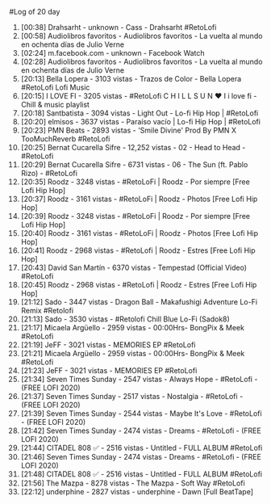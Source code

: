 #Log of 20 day

1. [00:38] Drahsarht - unknown - Cass - Drahsarht #RetoLofi
1. [00:58] Audiolibros favoritos - Audiolibros favoritos - La vuelta al mundo en ochenta días de Julio Verne
1. [02:24] m.facebook.com - unknown - Facebook Watch
1. [02:28] Audiolibros favoritos - Audiolibros favoritos - La vuelta al mundo en ochenta días de Julio Verne
1. [20:13] Bella Lopera - 3103 vistas - Trazos de Color - Bella Lopera #RetoLofi Lofi Music
1. [20:15] I LOVE FI - 3205 vistas - #RetoLofi   C H I L L S U N ♥ I  i love fi - Chill & music playlist
1. [20:18] Santbatista - 3094 vistas - Light Out - Lo-fi Hip Hop | #RetoLofi
1. [20:20] elmisos - 3637 vistas - Paraíso vacío | Lo-fi Hip Hop | #RetoLofi
1. [20:23] PMN Beats - 2893 vistas - 'Smile Divine' Prod By PMN X TooMuchReverb #RetoLofi
1. [20:25] Bernat Cucarella Sifre - 12,252 vistas - 02 - Head to Head - #RetoLofi
1. [20:29] Bernat Cucarella Sifre - 6731 vistas - 06 - The Sun (ft. Pablo Rizo) - #RetoLofi
1. [20:35] Roodz - 3248 vistas - #RetoLoFi | Roodz - Por siempre [Free Lofi Hip Hop]
1. [20:37] Roodz - 3161 vistas - #RetoLoFi | Roodz - Photos [Free Lofi Hip Hop]
1. [20:39] Roodz - 3248 vistas - #RetoLoFi | Roodz - Por siempre [Free Lofi Hip Hop]
1. [20:40] Roodz - 3161 vistas - #RetoLoFi | Roodz - Photos [Free Lofi Hip Hop]
1. [20:41] Roodz - 2968 vistas - #RetoLofi | Roodz - Estres [Free Lofi Hip Hop]
1. [20:43] David San Martín - 6370 vistas - Tempestad (Official Video) #RetoLofi
1. [20:45] Roodz - 2968 vistas - #RetoLofi | Roodz - Estres [Free Lofi Hip Hop]
1. [21:12] Sado - 3447 vistas - Dragon Ball - Makafushigi Adventure Lo-Fi Remix #Retolofi
1. [21:13] Sado - 3530 vistas - #Retolofi Chill Blue Lo-Fi (Sadok8)
1. [21:17] Micaela Argüello - 2959 vistas - 00:00Hrs- BongPix & Meek #RetoLofi
1. [21:19] JeFF - 3021 vistas - MEMORIES EP #RetoLofi
1. [21:21] Micaela Argüello - 2959 vistas - 00:00Hrs- BongPix & Meek #RetoLofi
1. [21:23] JeFF - 3021 vistas - MEMORIES EP #RetoLofi
1. [21:34] Seven Times Sunday - 2547 vistas - Always Hope  - #RetoLofi  - (FREE LOFI 2020)
1. [21:37] Seven Times Sunday - 2517 vistas - Nostalgia  - #RetoLofi  - (FREE LOFI 2020)
1. [21:39] Seven Times Sunday - 2544 vistas - Maybe It's Love   - #RetoLofi  - (FREE LOFI 2020)
1. [21:42] Seven Times Sunday - 2474 vistas - Dreams  - #RetoLofi  - (FREE LOFI 2020)
1. [21:44] CITADEL 808 ✅ - 2516 vistas - Untitled - FULL ALBUM #RetoLofi
1. [21:46] Seven Times Sunday - 2474 vistas - Dreams  - #RetoLofi  - (FREE LOFI 2020)
1. [21:48] CITADEL 808 ✅ - 2516 vistas - Untitled - FULL ALBUM #RetoLofi
1. [21:56] The Mazpa - 8278 vistas - The Mazpa - Soft Way  #RetoLofi
1. [22:12] underphine - 2827 vistas - underphine - Dawn [Full BeatTape]

